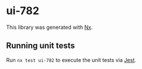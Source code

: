 # ui-782

This library was generated with [Nx](https://nx.dev).

## Running unit tests

Run `nx test ui-782` to execute the unit tests via [Jest](https://jestjs.io).
